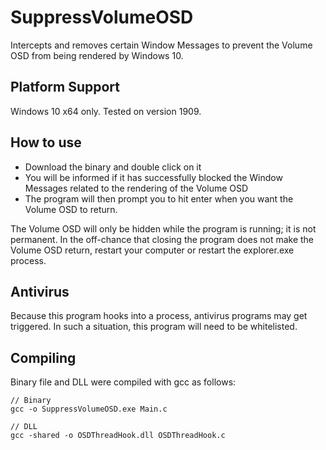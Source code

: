 # SuppressVolumeOSD
Intercepts and removes certain Window Messages to prevent the Volume OSD from being rendered by Windows 10.

## Platform Support
Windows 10 x64 only. Tested on version 1909.

## How to use
* Download the binary and double click on it 
* You will be informed if it has successfully blocked the Window Messages related to the rendering of the Volume OSD
* The program will then prompt you to hit enter when you want the Volume OSD to return. 

The Volume OSD will only be hidden while the program is running; it is not permanent. In the off-chance that closing the program does not make the Volume OSD return, restart your computer or restart the explorer.exe process.

## Antivirus
Because this program hooks into a process, antivirus programs may get triggered. In such a situation, this program will need to be whitelisted.

## Compiling
Binary file and DLL were compiled with gcc as follows:

```
// Binary
gcc -o SuppressVolumeOSD.exe Main.c
```

```
// DLL
gcc -shared -o OSDThreadHook.dll OSDThreadHook.c
```
